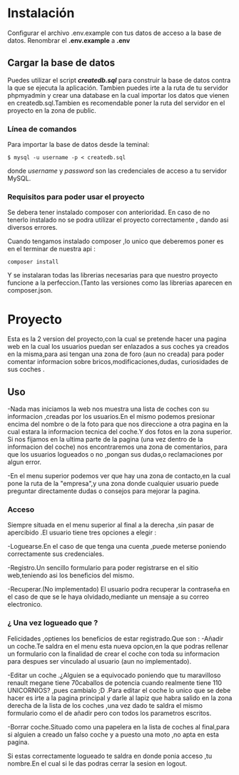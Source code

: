 # Instalación

Configurar el archivo .env.example con tus datos de acceso a la base de datos.
Renombrar el **.env.example** a **.env**
## Cargar la base de datos

Puedes utilizar el script **_createdb.sql_** para construir la base de datos contra la que se ejecuta la aplicación.
Tambien puedes irte a la ruta de tu servidor phpmyadmin y crear una database en la cual importar los datos que vienen
en createdb.sql.Tambien es recomendable poner la ruta del servidor en el proyecto en la zona de public.

### Línea de comandos
Para importar la base de datos desde la teminal:

```
$ mysql -u username -p < createdb.sql
```

donde _username_ y _password_ son las credenciales de acceso a tu servidor MySQL.

### Requisitos para poder usar el proyecto
Se debera tener instalado composer con anterioridad. En caso de no tenerlo instalado no se podra utilizar el proyecto correctamente ,
dando asi diversos errores.

Cuando tengamos instalado composer ,lo unico que deberemos poner es en el terminar de nuestra api :
```
composer install
```
Y se instalaran todas las librerias necesarias para que nuestro proyecto funcione a la perfeccion.(Tanto las versiones como las 
librerias aparecen en composer.json.

# Proyecto
Esta es la 2 version del proyecto,con la cual se pretende hacer una pagina web en la cual los usuarios puedan ser enlazados a sus coches ya creados en la misma,para asi tengan una zona de foro (aun no creada) para poder comentar informacion sobre bricos,modificaciones,dudas,
curiosidades de sus coches .

## Uso
-Nada mas iniciamos la web nos muestra una lista de coches con su informacion ,creadas por los usuarios.En el mismo podemos presionar 
encima del nombre o de la foto para que nos direccione a otra pagina en la cual estara la informacion tecnica del coche.Y dos fotos
en la zona superior.
Si nos fijamos en la ultima parte de la pagina (una vez dentro de la informacion del coche) nos encontraremos una zona de comentarios,
para que los usuarios logueados o no ,pongan sus dudas,o reclamaciones por algun error.

-En el menu superior podemos ver que hay una zona de contacto,en la cual pone la ruta de la "empresa",y una zona donde cualquier usuario
puede preguntar directamente dudas o consejos para mejorar la pagina.

### Acceso
Siempre situada en el menu superior al final a la derecha ,sin pasar de apercibido .El usuario tiene tres opciones a elegir :

-Loguearse.En el caso de que tenga una cuenta ,puede meterse poniendo correctamente sus credenciales.

-Registro.Un sencillo formulario para poder registrarse en el sitio web,teniendo asi los beneficios del mismo.

-Recuperar.(No implementado) El usuario podra recuperar la contraseña en el caso de que se le haya olvidado,mediante un mensaje a su
correo electronico.

### ¿ Una vez logueado que ?
Felicidades ,optienes los beneficios de estar registrado.Que son :
-Añadir un coche.Te saldra en el menu esta nueva opcion,en la que podras rellenar un formulario con la finalidad de crear el coche con
toda su informacion para despues ser vinculado al usuario (aun no implementado).

-Editar un coche .¿Alguien se a equivocado poniendo que tu maravilloso renault megane tiene 70caballos de potencia cuando realmente tiene 110 UNICORNIOS? ,pues cambialo ;D .Para editar el coche lo unico que se debe hacer es irte a la pagina principal y darle al lapiz que habra salido en la zona derecha de la lista de los coches ,una vez dado te saldra el mismo formulario como el de añadir pero con todos los parametros escritos.

-Borrar coche.Situado como una papelera en la lista de coches al final,para si alguien a creado un falso coche y a puesto una moto ,no 
apta en esta pagina.






Si estas correctamente logueado te saldra en donde ponia acceso ,tu nombre.En el cual si le das podras cerrar la sesion en logout.
